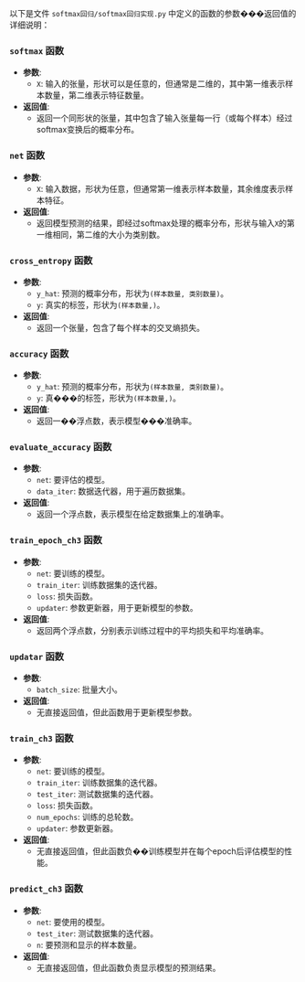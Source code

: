 以下是文件 `softmax回归/softmax回归实现.py` 中定义的函数的参数���返回值的详细说明：

### `softmax` 函数
- **参数**:
  - `X`: 输入的张量，形状可以是任意的，但通常是二维的，其中第一维表示样本数量，第二维表示特征数量。
- **返回值**:
  - 返回一个同形状的张量，其中包含了输入张量每一行（或每个样本）经过softmax变换后的概率分布。

### `net` 函数
- **参数**:
  - `X`: 输入数据，形状为任意，但通常第一维表示样本数量，其余维度表示样本特征。
- **返回值**:
  - 返回模型预测的结果，即经过softmax处理的概率分布，形状与输入`X`的第一维相同，第二维的大小为类别数。

### `cross_entropy` 函数
- **参数**:
  - `y_hat`: 预测的概率分布，形状为`(样本数量, 类别数量)`。
  - `y`: 真实的标签，形状为`(样本数量,)`。
- **返回值**:
  - 返回一个张量，包含了每个样本的交叉熵损失。

### `accuracy` 函数
- **参数**:
  - `y_hat`: 预测的概率分布，形状为`(样本数量, 类别数量)`。
  - `y`: 真���的标签，形状为`(样本数量,)`。
- **返回值**:
  - 返回一��浮点数，表示模型���准确率。

### `evaluate_accuracy` 函数
- **参数**:
  - `net`: 要评估的模型。
  - `data_iter`: 数据迭代器，用于遍历数据集。
- **返回值**:
  - 返回一个浮点数，表示模型在给定数据集上的准确率。

### `train_epoch_ch3` 函数
- **参数**:
  - `net`: 要训练的模型。
  - `train_iter`: 训练数据集的迭代器。
  - `loss`: 损失函数。
  - `updater`: 参数更新器，用于更新模型的参数。
- **返回值**:
  - 返回两个浮点数，分别表示训练过程中的平均损失和平均准确率。

### `updatar` 函数
- **参数**:
  - `batch_size`: 批量大小。
- **返回值**:
  - 无直接返回值，但此函数用于更新模型参数。

### `train_ch3` 函数
- **参数**:
  - `net`: 要训练的模型。
  - `train_iter`: 训练数据集的迭代器。
  - `test_iter`: 测试数据集的迭代器。
  - `loss`: 损失函数。
  - `num_epochs`: 训练的总轮数。
  - `updater`: 参数更新器。
- **返回值**:
  - 无直接返回值，但此函数负��训练模型并在每个epoch后评估模型的性能。

### `predict_ch3` 函数
- **参数**:
  - `net`: 要使用的模型。
  - `test_iter`: 测试数据集的迭代器。
  - `n`: 要预测和显示的样本数量。
- **返回值**:
  - 无直接返回值，但此函数负责显示模型的预测结果。